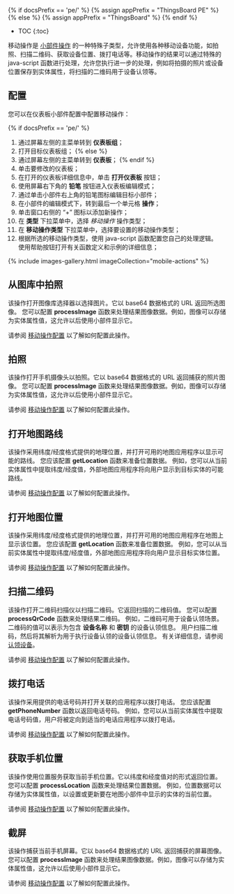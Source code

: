 {% if docsPrefix == 'pe/' %}
{% assign appPrefix = "ThingsBoard PE" %}
{% else %}
{% assign appPrefix = "ThingsBoard" %}
{% endif %}

* TOC
{:toc}

移动操作是 [小部件操作](/docs/{{docsPrefix}}user-guide/ui/widget-actions/) 的一种特殊子类型，允许使用各种移动设备功能，如拍照、扫描二维码、获取设备位置、拨打电话等。移动操作的结果可以通过特殊的 java-script 函数进行处理，允许您执行进一步的处理，例如将拍摄的照片或设备位置保存到实体属性，将扫描的二维码用于设备认领等。

## 配置

您可以在仪表板小部件配置中配置移动操作：

{% if docsPrefix == 'pe/' %}
1. 通过屏幕左侧的主菜单转到 **仪表板组**；
2. 打开目标仪表板组；
{% else %}
3. 通过屏幕左侧的主菜单转到 **仪表板**；
{% endif %}
4. 单击要修改的仪表板；
5. 在打开的仪表板详细信息中，单击 **打开仪表板** 按钮；
6. 使用屏幕右下角的 **铅笔** 按钮进入仪表板编辑模式；
7. 通过单击小部件右上角的铅笔图标编辑目标小部件；
8. 在小部件的编辑模式下，转到最后一个单元格 **操作**；
9. 单击窗口右侧的 “+” 图标以添加新操作；
10. 在 **类型** 下拉菜单中，选择 *移动操作* 操作类型；
11. 在 **移动操作类型** 下拉菜单中，选择要设置的移动操作类型；
12. 根据所选的移动操作类型，使用 java-script 函数配置您自己的处理逻辑。<br>使用帮助按钮打开有关函数定义和示例的详细信息；

{% include images-gallery.html imageCollection="mobile-actions" %}

## 从图库中拍照

该操作打开图像库选择器以选择图片。它以 base64 数据格式的 URL 返回所选图像。
您可以配置 **processImage** 函数来处理结果图像数据。例如，图像可以存储为实体属性值，这允许以后使用小部件显示它。

请参阅 [移动操作配置](#configuration) 以了解如何配置此操作。

## 拍照

该操作打开手机摄像头以拍照。它以 base64 数据格式的 URL 返回捕获的照片图像。
您可以配置 **processImage** 函数来处理结果图像数据。例如，图像可以存储为实体属性值，这允许以后使用小部件显示它。

请参阅 [移动操作配置](#configuration) 以了解如何配置此操作。

## 打开地图路线

该操作采用纬度/经度格式提供的地理位置，并打开可用的地图应用程序以显示可能的路线。
您应该配置 **getLocation** 函数来准备位置数据。
例如，您可以从当前实体属性中提取纬度/经度值，外部地图应用程序将向用户显示到目标实体的可能路线。

请参阅 [移动操作配置](#configuration) 以了解如何配置此操作。

## 打开地图位置

该操作采用纬度/经度格式提供的地理位置，并打开可用的地图应用程序在地图上显示该位置。
您应该配置 **getLocation** 函数来准备位置数据。
例如，您可以从当前实体属性中提取纬度/经度值，外部地图应用程序将向用户显示目标实体位置。

请参阅 [移动操作配置](#configuration) 以了解如何配置此操作。

## 扫描二维码

该操作打开二维码扫描仪以扫描二维码。它返回扫描的二维码值。
您可以配置 **processQrCode** 函数来处理结果二维码。
例如，二维码可用于设备认领场景。
二维码的值可以表示为包含 **设备名称** 和 **密钥** 的设备认领信息。
用户扫描二维码，然后将其解析为用于执行设备认领的设备认领信息。
有关详细信息，请参阅 [认领设备](/docs/{{docsPrefix}}user-guide/claiming-devices/)。

请参阅 [移动操作配置](#configuration) 以了解如何配置此操作。

## 拨打电话

该操作采用提供的电话号码并打开关联的应用程序以拨打电话。
您应该配置 **getPhoneNumber** 函数以返回电话号码。
例如，您可以从当前实体属性中提取电话号码值，用户将被定向到适当的电话应用程序以拨打电话。

请参阅 [移动操作配置](#configuration) 以了解如何配置此操作。

## 获取手机位置

该操作使用位置服务获取当前手机位置。它以纬度和经度值对的形式返回位置。
您可以配置 **processLocation** 函数来处理结果位置数据。
例如，位置数据可以存储为实体属性值，以设置或更新要在地图小部件中显示的实体的当前位置。

请参阅 [移动操作配置](#configuration) 以了解如何配置此操作。

## 截屏

该操作捕获当前手机屏幕。它以 base64 数据格式的 URL 返回捕获的屏幕图像。
您可以配置 **processImage** 函数来处理结果图像数据。例如，图像可以存储为实体属性值，这允许以后使用小部件显示它。

请参阅 [移动操作配置](#configuration) 以了解如何配置此操作。